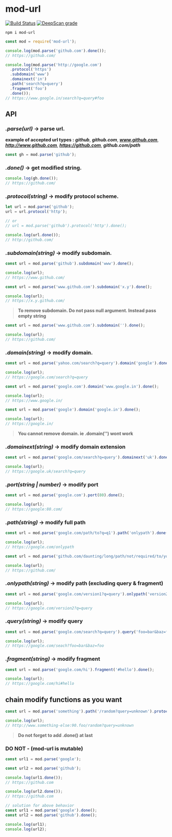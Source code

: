 # mod-url
[![Build Status](https://travis-ci.com/Marvin9/mod-url.svg?branch=master)](https://travis-ci.com/Marvin9/mod-url)
[![DeepScan grade](https://deepscan.io/api/teams/6570/projects/9330/branches/119830/badge/grade.svg)](https://deepscan.io/dashboard#view=project&tid=6570&pid=9330&bid=119830)

```
npm i mod-url
```

``` javascript
const mod = require('mod-url');

console.log(mod.parse('github.com').done());
// https://github.com/

console.log(mod.parse('http://google.com')
  .protocol('https')
  .subdomain('www')
  .domainext('in')
  .path('search?q=query')
  .fragment('foo')
  .done());
// https://www.google.in/search?q=query#foo
```

## API

### ***.parse(url)*** -> parse url.

**example of accepted url types :** ***github***, ***github.com***, ***www.github.com***, ***http://www.github.com***, ***https://github.com***, ***github.com/path***

``` javascript
const gh = mod.parse('github');
```

### ***.done()*** -> get modified string.

``` javascript
console.log(gh.done());
// https://github.com/
```

### ***.protocol(string)*** -> modify protocol scheme.

``` javascript
let url = mod.parse('github');
url = url.protocol('http');

// or
// url = mod.parse('github').protocol('http').done();

console.log(url.done());
// http://github.com/
```

### ***.subdomain(string)*** -> modify subdomain.

``` javascript
const url = mod.parse('github').subdomain('www').done();

console.log(url);
// https://www.github.com/
```

``` javascript
const url = mod.parse('www.github.com').subdomain('x.y').done();

console.log(url);
// https://x.y.github.com/
```

> **To remove subdomain. Do not pass null argument. Instead pass empty string**

``` javascript
const url = mod.parse('www.github.com').subdomain('').done();

console.log(url);
// https://github.com/
```

### ***.domain(string)*** -> modify domain.

``` javascript
const url = mod.parse('yahoo.com/search?q=query').domain('google').done();

console.log(url);
// https://google.com/search?q=query
```

``` javascript
const url = mod.parse('google.com').domain('www.google.in').done();

console.log(url);
// https://www.google.in/
```

``` javascript
const url = mod.parse('google').domain('google.in').done();

console.log(url);
// https://google.in/
```

> **You cannot remove domain. ie .domain('') wont work**

### ***.domainext(string)*** ->  modify domain extension

``` javascript
const url = mod.parse('google.com/search?q=query').domainext('uk').done();

console.log(url);
// https://google.uk/search?q=query
```

### ***.port(string | number)*** -> modify port

``` javascript
const url = mod.parse('google.com').port(80).done();

console.log(url);
// https://google:80.com/
```

### ***.path(string)*** -> modify full path

``` javascript
const url = mod.parse('google.com/path/to?q=q1').path('onlypath').done();

console.log(url);
// https://google.com/onlypath
```

``` javascript
const url = mod.parse('github.com/daunting/long/path/not/required/to/you').path('').done();

console.log(url);
// https://github.com/
```

### ***.onlypath(string)*** -> modify path (excluding query & fragment)

``` javascript
const url = mod.parse('google.com/version1?q=query').onlypath('version2').done();

console.log(url);
// https://google.com/version2?q=query
```

### ***.query(string)*** -> modify query

``` javascript
const url = mod.parse('google.com/search?q=query').query('foo=bar&baz=foo').done();

console.log(url);
// https://google.com/seach?foo=bar&baz=foo
```

### ***.fragment(string)*** -> modify fragment

``` javascript
const url = mod.parse('google.com/hi').fragment('#hello').done();

console.log(url);
// https://google.com/hi#hello
```

## **chain modify functions as you want**

``` javascript
const url = mod.parse('something').path('/random?query=unknown').protocol('http').subdomain('www').domainext('foo').port('90').domain('something-else').done();

console.log(url);
// http://www.something-else:90.foo/random?query=unknown
```

> **Do not forget to add .done() at last**

### DO NOT - (mod-url is mutable)

``` javascript
const url1 = mod.parse('google');

const url2 = mod.parse('github');

console.log(url1.done());
// https://github.com

console.log(url2.done());
// https://github.com
```

``` javascript
// solution for above behavior
const url1 = mod.parse('google').done();
const url2 = mod.parse('github').done();

console.log(url1);
console.log(url2);
```
